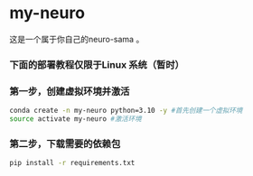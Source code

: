 # my-neuro
这是一个属于你自己的neuro-sama 。

### 下面的部署教程仅限于Linux 系统（暂时）

### 第一步，创建虚拟环境并激活

```bash
conda create -n my-neuro python=3.10 -y #首先创建一个虚拟环境
source activate my-neuro #激活环境
```

### 第二步，下载需要的依赖包

```bash
pip install -r requirements.txt
```
